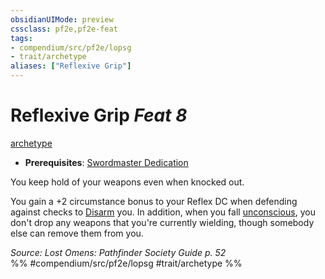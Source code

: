```yaml
---
obsidianUIMode: preview
cssclass: pf2e,pf2e-feat
tags:
- compendium/src/pf2e/lopsg
- trait/archetype
aliases: ["Reflexive Grip"]
---
```

# Reflexive Grip  *Feat 8*  
[archetype](../../Rules/traits/archetype.md)  

- **Prerequisites**: [Swordmaster Dedication](swordmaster-dedication-locg.md)

You keep hold of your weapons even when knocked out.

You gain a +2 circumstance bonus to your Reflex DC when defending against checks to [Disarm](../../Rules/actions/disarm.md) you. In addition, when you fall [unconscious](../../Rules/conditions.md#Unconscious), you don't drop any weapons that you're currently wielding, though somebody else can remove them from you.

*Source: Lost Omens: Pathfinder Society Guide p. 52*  
%% #compendium/src/pf2e/lopsg #trait/archetype %%
